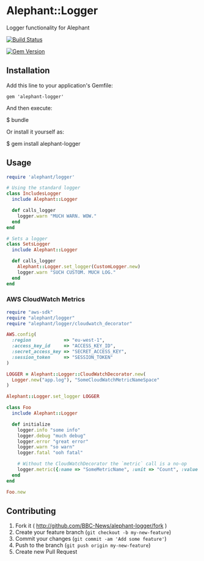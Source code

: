 # Alephant::Logger

Logger functionality for Alephant

[![Build
Status](https://travis-ci.org/BBC-News/alephant-logger.png)](https://travis-ci.org/BBC-News/alephant-logger)

[![Gem Version](https://badge.fury.io/rb/alephant-logger.png)](http://badge.fury.io/rb/alephant-logger)

## Installation

Add this line to your application's Gemfile:

    gem 'alephant-logger'

And then execute:

$ bundle

Or install it yourself as:

$ gem install alephant-logger

## Usage

```rb
require 'alephant/logger'

# Using the standard logger
class IncludesLogger
  include Alephant::Logger

  def calls_logger
    logger.warn "MUCH WARN. WOW."
  end
end

# Sets a logger
class SetsLogger
  include Alephant::Logger

  def calls_logger
    Alephant::Logger.set_logger(CustomLogger.new)
    logger.warn "SUCH CUSTOM. MUCH LOG."
  end
end
```

### AWS CloudWatch Metrics

```ruby
require "aws-sdk"
require "alephant/logger"
require "alephant/logger/cloudwatch_decorator"

AWS.config(
  :region            => "eu-west-1",
  :access_key_id     => "ACCESS_KEY_ID",
  :secret_access_key => "SECRET_ACCESS_KEY",
  :session_token     => "SESSION_TOKEN"
)

LOGGER = Alephant::Logger::CloudWatchDecorator.new(
  Logger.new("app.log"), "SomeCloudWatchMetricNameSpace"
)

Alephant::Logger.set_logger LOGGER

class Foo
  include Alephant::Logger

  def initialize
    logger.info "some info"
    logger.debug "much debug"
    logger.error "great error"
    logger.warn "so warn"
    logger.fatal "ooh fatal"

    # Without the CloudWatchDecorator the `metric` call is a no-op
    logger.metric({:name => "SomeMetricName", :unit => "Count", :value => 1})
  end
end

Foo.new
```

## Contributing

1. Fork it ( http://github.com/BBC-News/alephant-logger/fork )
2. Create your feature branch (`git checkout -b my-new-feature`)
3. Commit your changes (`git commit -am 'Add some feature'`)
4. Push to the branch (`git push origin my-new-feature`)
5. Create new Pull Request
